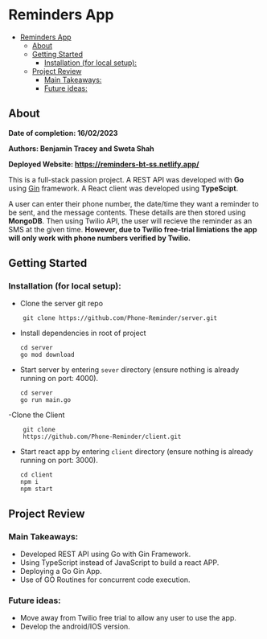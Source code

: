 # Reminders App 

- [Reminders App](#reminders-app)
  - [About](#about)
  - [Getting Started](#getting-started)
    - [Installation (for local setup):](#installation-for-local-setup)
  - [Project Review](#project-review)
    - [Main Takeaways:](#main-takeaways)
    - [Future ideas:](#future-ideas)


## About
**Date of completion: 16/02/2023**

**Authors: Benjamin Tracey and Sweta Shah**

**Deployed Website: https://reminders-bt-ss.netlify.app/**
 
This is a full-stack passion project. A REST API was developed with **Go** using [Gin](https://github.com/gin-gonic/gin) framework. A React client was developed using **TypeScipt**. 

A user can enter their phone number, the date/time they want a reminder to be sent, and the message contents. These details are then stored using **MongoDB**. Then using Twilio API, the user will recieve the reminder as an SMS at the given time. **However, due to Twilio free-trial limiations the app will only work with phone numbers verified by Twilio.**

## Getting Started

### Installation (for local setup):

- Clone the server git repo
```
    git clone https://github.com/Phone-Reminder/server.git
```
- Install dependencies in root of project 
  
  ```
  cd server
  go mod download
  ```

- Start server by entering `sever` directory (ensure nothing is already running on port: 4000).
    ```
    cd server
    go run main.go 
    ```


-Clone the Client

```
    git clone 
    https://github.com/Phone-Reminder/client.git
```

- Start react app by entering `client` directory (ensure nothing is already running on port: 3000).

    ```
    cd client
    npm i
    npm start
    ```

## Project Review

### Main Takeaways:
- Developed REST API using Go with Gin Framework.
- Using TypeScript instead of JavaScript to build a react APP.
- Deploying a Go Gin App. 
- Use of GO Routines for concurrent code execution. 

### Future ideas:
- Move away from Twilio free trial to allow any user to use the app. 
- Develop the android/IOS version.

  




